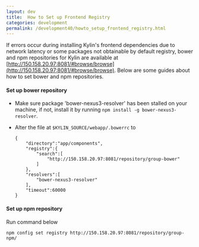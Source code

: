 ```yaml
---
layout: dev
title:  How to Set up Frontend Registry
categories: development
permalink: /development40/howto_setup_frontend_registry.html
---
```


If errors occur during installing Kylin's frontend dependencies due to network latency or some packages not obtainable by default registry, bower and npm repositories for Kylin are available at [http://150.158.20.97:8081/#browse/browse](http://150.158.20.97:8081/#browse/browse). Below are some guides about how to set bower and npm repositories.

#### Set up bower repository
- Make sure package 'bower-nexus3-resolver' has been stalled on your machine, if not, install it by running `npm install -g bower-nexus3-resolver`.
- Alter the file at `$KYLIN_SOURCE/webapp/.bowerrc` to
    
    ```
    {
        "directory":"app/components",
        "registry":{
            "search":[
                "http://150.158.20.97:8081/repository/group-bower"
            ]
        },
        "resolvers":[
            "bower-nexus3-resolver"
        ],
        "timeout":60000
    }
    ```

#### Set up npm repository
Run command below

```
npm config set registry http://150.158.20.97:8081/repository/group-npm/
```